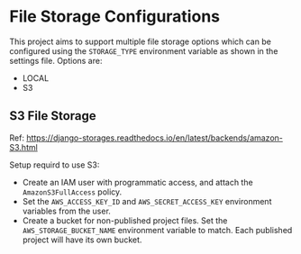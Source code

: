 # File Storage Configurations

This project aims to support multiple file storage options which can be configured using the `STORAGE_TYPE` environment variable as shown in the settings file. Options are:

- LOCAL
- S3

## S3 File Storage

Ref: https://django-storages.readthedocs.io/en/latest/backends/amazon-S3.html

Setup requird to use S3:

- Create an IAM user with programmatic access, and attach the `AmazonS3FullAccess` policy.
- Set the `AWS_ACCESS_KEY_ID` and `AWS_SECRET_ACCESS_KEY` environment variables from the user.
- Create a bucket for non-published project files. Set the `AWS_STORAGE_BUCKET_NAME` environment variable to match. Each published project will have its own bucket.
